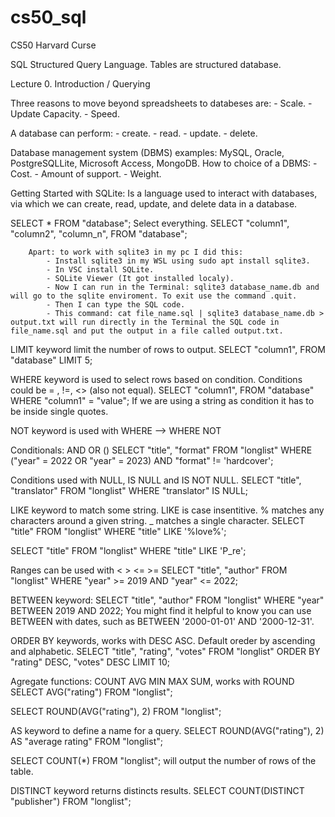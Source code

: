 # cs50_sql
CS50 Harvard Curse

SQL Structured Query Language.
Tables are structured database.

Lecture 0. Introduction / Querying

Three reasons to move beyond spreadsheets to databeses are:
    - Scale.
    - Update Capacity.
    - Speed.

A database can perform:
    - create.
    - read.
    - update.
    - delete.

Database management system (DBMS) examples: MySQL, Oracle, PostgreSQLLite, Microsoft Access, MongoDB. How to choice of a DBMS:
    - Cost.
    - Amount of support.
    - Weight.

Getting Started with SQLite:
Is a language used to interact with databases, via which we can create, read, update, and delete data in a database.

SELECT * FROM "database";   Select everything.
SELECT "column1", "column2", "column_n", FROM "database";

        Apart: to work with sqlite3 in my pc I did this:
            - Install sqlite3 in my WSL using sudo apt install sqlite3.
            - In VSC install SQLite.
            - SQLite Viewer (It got installed localy).
            - Now I can run in the Terminal: sqlite3 database_name.db and will go to the sqlite enviroment. To exit use the command .quit.
            - Then I can type the SQL code.
            - This command: cat file_name.sql | sqlite3 database_name.db > output.txt will run directly in the Terminal the SQL code in file_name.sql and put the output in a file called output.txt.

LIMIT keyword limit the number of rows to output.
SELECT "column1", FROM "database" LIMIT 5;

WHERE keyword is used to select rows based on condition. Conditions could be = , !=, <> (also not equal).
SELECT "column1", FROM "database" WHERE "column1" = "value";
If we are using a string as condition it has to be inside single quotes.

NOT keyword is used with WHERE --> WHERE NOT

Conditionals: AND OR ()
SELECT "title", "format"
FROM "longlist"
WHERE ("year" = 2022 OR "year" = 2023) AND "format" != 'hardcover';

Conditions used with NULL, IS NULL and IS NOT NULL.
SELECT "title", "translator"
FROM "longlist"
WHERE "translator" IS NULL;

LIKE keyword to match some string. LIKE is case insentitive.
% matches any characters around a given string.
_ matches a single character.
SELECT "title"
FROM "longlist"
WHERE "title" LIKE '%love%';

SELECT "title"
FROM "longlist"
WHERE "title" LIKE 'P_re';

Ranges can be used with < > <=  >=
SELECT "title", "author"
FROM "longlist"
WHERE "year" >= 2019 AND "year" <= 2022;

BETWEEN keyword:
SELECT "title", "author"
FROM "longlist"
WHERE "year" BETWEEN 2019 AND 2022; 
You might find it helpful to know you can use BETWEEN with dates, such as BETWEEN '2000-01-01' AND '2000-12-31'.

ORDER BY keywords, works with DESC ASC. Default oreder by ascending and alphabetic.
SELECT "title", "rating", "votes"
FROM "longlist"
ORDER BY "rating" DESC, "votes" DESC
LIMIT 10;

Agregate functions:
COUNT AVG MIN MAX SUM, works with ROUND
SELECT AVG("rating")
FROM "longlist";

SELECT ROUND(AVG("rating"), 2)
FROM "longlist";

AS keyword to define a name for a query.
SELECT ROUND(AVG("rating"), 2) AS "average rating"
FROM "longlist";

SELECT COUNT(*) FROM "longlist"; will output the number of rows of the table.

DISTINCT keyword returns distincts results.
SELECT COUNT(DISTINCT "publisher")
FROM "longlist";